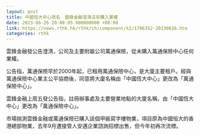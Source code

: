 ```yaml
---
layout: post
title: 中國恆大中心改名　雲鋒金融澄清沒有購入業權
date: 2023-06-26 20:08:05.000000000 +08:00
link: https://news.rthk.hk/rthk/ch/component/k2/1706352-20230626.htm
categories: rthk
---
```


雲鋒金融發公告澄清，公司及主要附屬公司萬通保險，從未購入萬通保險中心任何業權。

公告指，萬通保險早於2000年起，已租用萬通保險中心，是大廈主要租戶。經與萬通保險中心業主公平協商後，同意將大廈名稱由「中國恆大中心」更改為「萬通保險中心」。

雲鋒金融上周五發公告指，註冊辦事處及主要營業地點的大廈名稱，由「中國恆大中心」更改為「萬通保險中心」。

市場揣測雲鋒金融或萬通保險已購入該個甲級寫字樓物業，項目原為中國恒大的香港總部物業，去年9月遭接管人安邁企業諮詢招標出售，但今年初再次流標。
